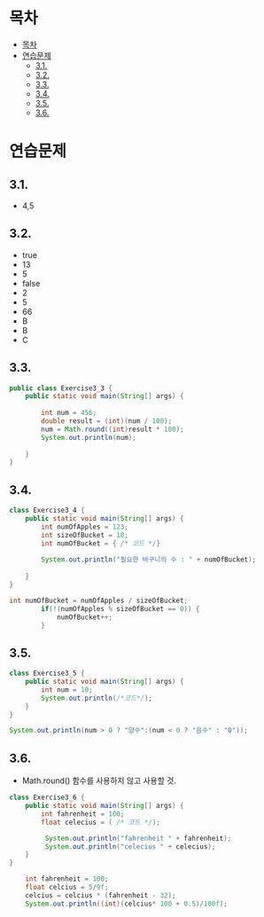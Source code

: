# 목차
- [목차](#목차)
- [연습문제](#연습문제)
  - [3.1.](#31)
  - [3.2.](#32)
  - [3.3.](#33)
  - [3.4.](#34)
  - [3.5.](#35)
  - [3.6.](#36)

# 연습문제

## 3.1. 

- 4,5
  
## 3.2.

- true
- 13
- 5
- false
- 2
- 5
- 66
- B
- B
- C


## 3.3.
```java
public class Exercise3_3 {
	public static void main(String[] args) {
	
		int num = 456;
		double result = (int)(num / 100);
		num = Math.round((int)result * 100);
		System.out.println(num);
		
	}
}
```


## 3.4.

```java
class Exercise3_4 {
    public static void main(String[] args) {
        int numOfApples = 123;
        int sizeOfBucket = 10;
        int numOfBucket = { /* 코드 */}
        
        System.out.println("필요한 바구니의 수 : " + numOfBucket);
		
    }
}
```
```java
int numOfBucket = numOfApples / sizeOfBucket;
        if(!(numOfApples % sizeOfBucket == 0)) {
            numOfBucket++;
        }
```       

## 3.5.
```java
class Exercise3_5 {
    public static void main(String[] args) {
        int num = 10;
        System.out.println(/*코드*/);
    }
}
```
```java
System.out.println(num > 0 ? "양수":(num < 0 ? "음수" : "0"));
```

## 3.6.
- Math.round() 함수를 사용하지 않고 사용할 것.
```java
class Exercise3_6 {
    public static void main(String[] args) {
        int fahrenheit = 100;
        float celecius = ( /* 코드 */);

         System.out.println("fahrenheit " + fahrenheit);
         System.out.println("celecius " + celecius);
    }
}
```
```java
	int fahrenheit = 100;
    float celcius = 5/9f;
    celcius = celcius * (fahrenheit - 32);
    System.out.println((int)(celcius* 100 + 0.5)/100f);
```